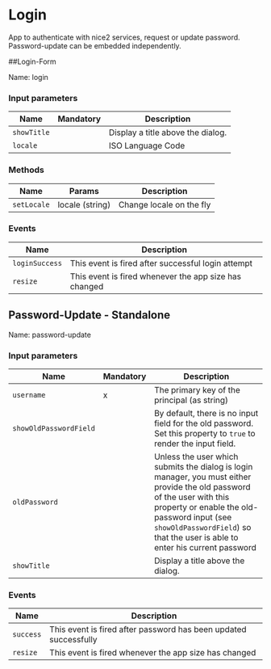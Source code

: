 # Login

App to authenticate with nice2 services, request or update password.
Password-update can be embedded independently.

##Login-Form

Name: login

### Input parameters

| Name                   | Mandatory | Description
|------------------------|-----------|-------------
| `showTitle`            |           | Display a title above the dialog.
| `locale`               |           | ISO Language Code


### Methods

| Name                   | Params    | Description
|------------------------|-----------|-------------
| `setLocale`            | locale (string)          | Change locale on the fly



### Events

| Name                   | Description
|------------------------|------------
| `loginSuccess`         | This event is fired after successful login attempt
| `resize`         | This event is fired whenever the app size has changed



## Password-Update - Standalone

Name: password-update

### Input parameters

| Name                   | Mandatory | Description
|------------------------|-----------|-------------
| `username`             | x         | The primary key of the principal (as string)
| `showOldPasswordField` |           | By default, there is no input field for the old password. Set this property to `true` to render the input field. |
| `oldPassword`          |           | Unless the user which submits the dialog is login manager, you must either provide the old password of the user with this property or enable the old-password input (see `showOldPasswordField`) so that the user is able to enter his current password
| `showTitle`            |           | Display a title above the dialog.

### Events

| Name                   | Description
|------------------------|------------
| `success`              | This event is fired after password has been updated successfully
| `resize`          | This event is fired whenever the app size has changed

